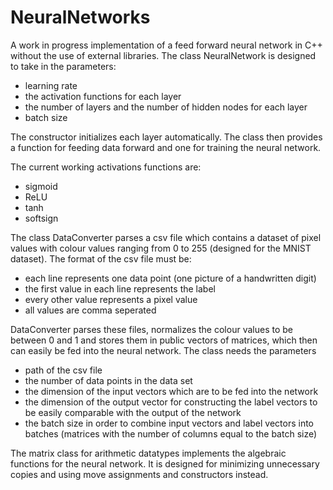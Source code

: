 # NeuralNetworks

A work in progress implementation of a feed forward neural network in C++ without the use of external libraries. The class NeuralNetwork is designed to take in the parameters:
  - learning rate
  - the activation functions for each layer
  - the number of layers and the number of hidden nodes for each layer
  - batch size
  
The constructor initializes each layer automatically. The class then provides a function for feeding data forward and one for training the neural network. 

The current working activations functions are:
  - sigmoid 
  - ReLU
  - tanh
  - softsign
  
 The class DataConverter parses a csv file which contains a dataset of pixel values with colour values ranging from 0 to 255 (designed for the MNIST dataset).
 The format of the csv file must be:
  - each line represents one data point (one picture of a handwritten digit)
  - the first value in each line represents the label
  - every other value represents a pixel value
  - all values are comma seperated
  
DataConverter parses these files, normalizes the colour values to be between 0 and 1 and stores them in public vectors of matrices, which then can easily be fed into the neural network. The class needs the parameters
  - path of the csv file
  - the number of data points in the data set
  - the dimension of the input vectors which are to be fed into the network
  - the dimension of the output vector for constructing the label vectors to be easily comparable with the output of the network
  - the batch size in order to combine input vectors and label vectors into batches (matrices with the number of columns equal to the batch size)
  
The matrix class for arithmetic datatypes implements the algebraic functions for the neural network. It is designed for minimizing unnecessary copies and using move assignments and constructors instead.
